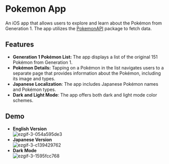 # Pokemon App

An iOS app that allows users to explore and learn about the Pokémon from Generation 1. The app utilizes the [PokemonAPI](https://github.com/kinkofer/PokemonAPI) package to fetch data.

## Features

* __Generation 1 Pokémon List:__ The app displays a list of the original 151 Pokémon from Generation 1.
* __Pokémon Details:__ Tapping on a Pokémon in the list navigates users to a separate page that provides information about the Pokémon, including its image and types.
* __Japanese Localization__: The app includes Japanese Pokémon names and Pokémon types.
* __Dark and Light Mode__: The app offers both dark and light mode color schemes.

## Demo

* __English Version__  
    ![ezgif-3-054a595de3](https://github.com/KY-2187/pokemon-app/assets/58202175/41a8658e-ffac-44bf-820b-975cc14f1279)
* __Japanese Version__  
    ![ezgif-3-c139429762](https://github.com/KY-2187/pokemon-app/assets/58202175/5f9d27cf-770e-4602-b715-98171c85ef25)
* __Dark Mode__  
    ![ezgif-3-1595fcc768](https://github.com/KY-2187/pokemon-app/assets/58202175/b62ac93e-1786-44c1-8825-4694656447ad)

